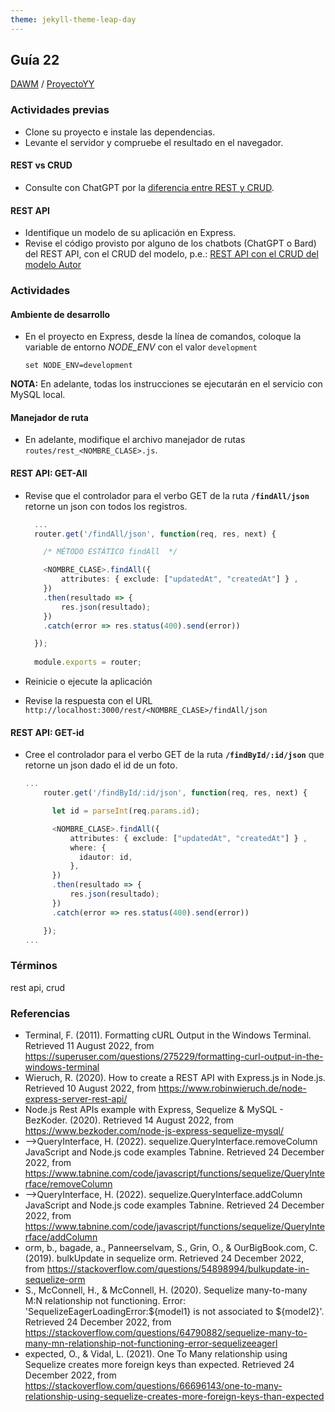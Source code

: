 ```yaml
---
theme: jekyll-theme-leap-day
---
```


## Guía 22

[DAWM](/DAWM/) / [ProyectoYY](/DAWM/proyectos/2023/proyecto07)

### Actividades previas

* Clone su proyecto e instale las dependencias.
* Levante el servidor y compruebe el resultado en el navegador.

#### REST vs CRUD

* Consulte con ChatGPT por la [diferencia entre REST y CRUD](chatgpt/guia22-rest-crud.png).

#### REST API

* Identifique un modelo de su aplicación en Express.
* Revise el código provisto por alguno de los chatbots (ChatGPT o Bard) del REST API, con el CRUD del modelo, p.e.: [REST API con el CRUD del modelo Autor](chatgpt/guia22-rest-autor.png)

### Actividades

#### Ambiente de desarrollo

* En el proyecto en Express, desde la línea de comandos, coloque la variable de entorno _NODE_ENV_ con el valor `development`

	```
	set NODE_ENV=development
	```

**NOTA:** En adelante, todas los instrucciones se ejecutarán en el servicio con MySQL local.

#### Manejador de ruta

* En adelante, modifique el archivo manejador de rutas `routes/rest_<NOMBRE_CLASE>.js`.

#### REST API: GET-All

* Revise que el controlador para el verbo GET de la ruta **`/findAll/json`** retorne un json con todos los registros.

	```typescript
	  ...
	  router.get('/findAll/json', function(req, res, next) {  

	  	/* MÉTODO ESTÁTICO findAll  */

	    <NOMBRE_CLASE>.findAll({  
	        attributes: { exclude: ["updatedAt", "createdAt"] } ,
	    })  
	    .then(resultado => {  
	        res.json(resultado);  
	    })  
	    .catch(error => res.status(400).send(error)) 

	  });
	  
	  module.exports = router;
	```

* Reinicie o ejecute la aplicación

* Revise la respuesta con el URL `http://localhost:3000/rest/<NOMBRE_CLASE>/findAll/json`

#### REST API: GET-id

* Cree el controlador para el verbo GET de la ruta **`/findById/:id/json`** que retorne un json dado el id de un foto.

  ```typescript
  ...
	  router.get('/findById/:id/json', function(req, res, next) {  

	    let id = parseInt(req.params.id);

	    <NOMBRE_CLASE>.findAll({  
	        attributes: { exclude: ["updatedAt", "createdAt"] } ,
	        where: {
		      idautor: id,
		    },
	    })  
	    .then(resultado => {  
	        res.json(resultado);  
	    })  
	    .catch(error => res.status(400).send(error))  

	  });
  ...
  ```

### Términos

rest api, crud

### Referencias

* Terminal, F. (2011). Formatting cURL Output in the Windows Terminal. Retrieved 11 August 2022, from https://superuser.com/questions/275229/formatting-curl-output-in-the-windows-terminal
* Wieruch, R. (2020). How to create a REST API with Express.js in Node.js. Retrieved 10 August 2022, from https://www.robinwieruch.de/node-express-server-rest-api/
* Node.js Rest APIs example with Express, Sequelize & MySQL - BezKoder. (2020). Retrieved 14 August 2022, from https://www.bezkoder.com/node-js-express-sequelize-mysql/
* -->QueryInterface, H. (2022). sequelize.QueryInterface.removeColumn JavaScript and Node.js code examples Tabnine. Retrieved 24 December 2022, from https://www.tabnine.com/code/javascript/functions/sequelize/QueryInterface/removeColumn
* -->QueryInterface, H. (2022). sequelize.QueryInterface.addColumn JavaScript and Node.js code examples Tabnine. Retrieved 24 December 2022, from https://www.tabnine.com/code/javascript/functions/sequelize/QueryInterface/addColumn
* orm, b., bagade, a., Panneerselvam, S., Grin, O., & OurBigBook.com, C. (2019). bulkUpdate in sequelize orm. Retrieved 24 December 2022, from https://stackoverflow.com/questions/54898994/bulkupdate-in-sequelize-orm
* S., McConnell, H., & McConnell, H. (2020). Sequelize many-to-many M:N relationship not functioning. Error: 'SequelizeEagerLoadingError:${model1} is not associated to ${model2}'. Retrieved 24 December 2022, from https://stackoverflow.com/questions/64790882/sequelize-many-to-many-mn-relationship-not-functioning-error-sequelizeeagerl
* expected, O., & Vidal, L. (2021). One To Many relationship using Sequelize creates more foreign keys than expected. Retrieved 24 December 2022, from https://stackoverflow.com/questions/66696143/one-to-many-relationship-using-sequelize-creates-more-foreign-keys-than-expected